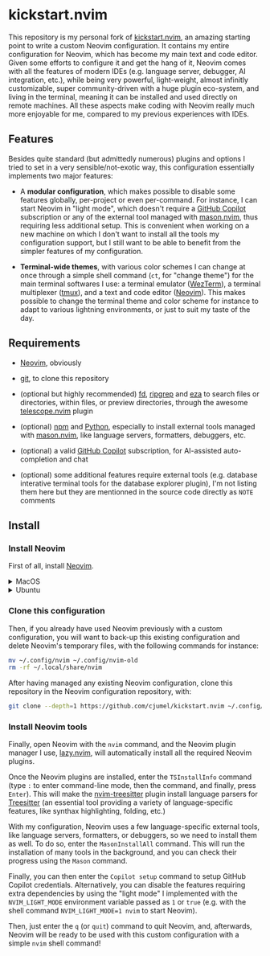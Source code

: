 # kickstart.nvim

This repository is my personal fork of [kickstart.nvim](https://github.com/nvim-lua/kickstart.nvim),
an amazing starting point to write a custom Neovim configuration. It contains my entire
configuration for Neovim, which has become my main text and code editor. Given some efforts to
configure it and get the hang of it, Neovim comes with all the features of modern IDEs (e.g.
language server, debugger, AI integration, etc.), while being very powerful, light-weight, almost
infinitly customizable, super community-driven with a huge plugin eco-system, and living in the
terminal, meaning it can be installed and used directly on remote machines. All these aspects make
coding with Neovim really much more enjoyable for me, compared to my previous experiences with IDEs.

## Features

Besides quite standard (but admittedly numerous) plugins and options I tried to set in a very
sensible/not-exotic way, this configuration essentially implements two major features:

- A **modular configuration**, which makes possible to disable some features globally, per-project
  or even per-command. For instance, I can start Neovim in "light mode", which doesn't require a
  [GitHub Copilot](https://github.com/features/copilot) subscription or any of the external tool
  managed with [mason.nvim](https://github.com/williamboman/mason.nvim), thus requiring less
  additional setup. This is convenient when working on a new machine on which I don't want to
  install all the tools my configuration support, but I still want to be able to benefit from the
  simpler features of my configuration.

- **Terminal-wide themes**, with various color schemes I can change at once through a simple shell
  command (`ct`, for "change theme") for the main terminal softwares I use: a terminal emulator
  ([WezTerm](https://wezfurlong.org/wezterm/index.html)), a terminal multiplexer
  ([tmux](https://github.com/tmux/tmux)), and a text and code editor ([Neovim](https://neovim.io/)).
  This makes possible to change the terminal theme and color scheme for instance to adapt to various
  lightning environments, or just to suit my taste of the day.

## Requirements

- [Neovim](https://neovim.io/), obviously

- [git](https://www.git-scm.com/), to clone this repository

- (optional but highly recommended) [fd](https://github.com/sharkdp/fd),
  [ripgrep](https://github.com/BurntSushi/ripgrep) and [eza](https://github.com/eza-community/eza)
  to search files or directories, within files, or preview directories, through the awesome
  [telescope.nvim](https://github.com/nvim-telescope/telescope.nvim) plugin

- (optional) [npm](https://www.npmjs.com/) and [Python](https://www.python.org/), especially to
  install external tools managed with [mason.nvim](https://github.com/williamboman/mason.nvim), like
  language servers, formatters, debuggers, etc.

- (optional) a valid [GitHub Copilot](https://github.com/features/copilot) subscription, for
  AI-assisted auto-completion and chat

- (optional) some additional features require external tools (e.g. database interative terminal
  tools for the database explorer plugin), I'm not listing them here but they are mentionned in the
  source code directly as `NOTE` comments

## Install

### Install Neovim

First of all, install [Neovim](https://neovim.io/).

<details>
<summary>MacOS</summary>

```bash
# to install the latest stable version:
brew install neovim
# or, to install the nightly version (with the latest features but less stable):
# brew install --HEAD neovim
```

</details>
<details>
<summary>Ubuntu</summary>

```bash
# to install the nightly version (with the latest features but less stable):
apt install software-properties-common
add-apt-repository ppa:neovim-ppa/unstable
apt update
apt install neovim
```

</details>

### Clone this configuration

Then, if you already have used Neovim previously with a custom configuration, you will want to
back-up this existing configuration and delete Neovim's temporary files, with the following commands
for instance:

```bash
mv ~/.config/nvim ~/.config/nvim-old
rm -rf ~/.local/share/nvim
```

After having managed any existing Neovim configuration, clone this repository in the Neovim
configuration repository, with:

```bash
git clone --depth=1 https://github.com/cjumel/kickstart.nvim ~/.config/nvim
```

### Install Neovim tools

Finally, open Neovim with the `nvim` command, and the Neovim plugin manager I use,
[lazy.nvim](https://github.com/folke/lazy.nvim), will automatically install all the required Neovim
plugins.

Once the Neovim plugins are installed, enter the `TSInstallInfo` command (type `:` to enter
command-line mode, then the command, and finally, press `Enter`). This will make the
[nvim-treesitter](https://github.com/nvim-treesitter/nvim-treesitter) plugin install language
parsers for [Treesitter](https://tree-sitter.github.io/tree-sitter/) (an essential tool providing a
variety of language-specific features, like synthax highlighting, folding, etc.)

With my configuration, Neovim uses a few language-specific external tools, like language servers,
formatters, or debuggers, so we need to install them as well. To do so, enter the `MasonInstallAll`
command. This will run the installation of many tools in the background, and you can check their
progress using the `Mason` command.

Finally, you can then enter the `Copilot setup` command to setup GitHub Copilot credentials.
Alternatively, you can disable the features requiring extra dependencies by using the "light mode" I
implemented with the `NVIM_LIGHT_MODE` environment variable passed as `1` or `true` (e.g. with the
shell command `NVIM_LIGHT_MODE=1 nvim` to start Neovim).

Then, just enter the `q` (or `quit`) command to quit Neovim, and, afterwards, Neovim will be ready
to be used with this custom configuration with a simple `nvim` shell command!
